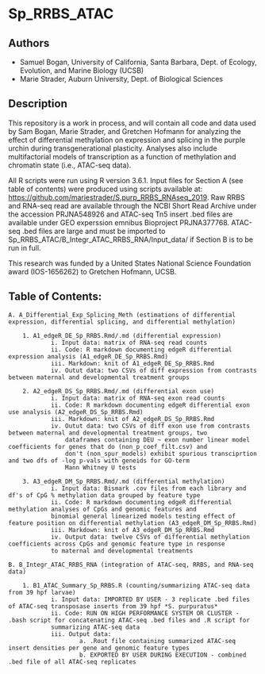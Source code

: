 # Sp_RRBS_ATAC

## Authors
* Samuel Bogan, University of California, Santa Barbara, Dept. of Ecology, Evolution, and Marine Biology (UCSB)
* Marie Strader, Auburn University, Dept. of Biological Sciences

## Description
This repository is a work in process, and will contain all code and data used by Sam Bogan, Marie Strader, and Gretchen Hofmann for analyzing the effect of differential methylation on expression and splicing in the purple urchin during transgenerational plasticity. Analyses also include multifactorial models of transcription as a function of methylation and chromatin state (i.e., ATAC-seq data).

All R scripts were run using R version 3.6.1. Input files for Section A (see table of contents) were produced using scripts available at: https://github.com/mariestrader/S.purp_RRBS_RNAseq_2019. Raw RRBS and RNA-seq read are available through the NCBI Short Read Archive under the accession PRJNA548926 and ATAC-seq Tn5 insert .bed files are available under GEO experssion emnibus Bioproject PRJNA377768. ATAC-seq .bed files are large and must be imported to Sp_RRBS_ATAC/B_Integr_ATAC_RRBS_RNA/Input_data/ if Section B is to be run in full.

This research was funded by a United States National Science Foundation award (IOS-1656262) to Gretchen Hofmann, UCSB.

## Table of Contents:

    A. A_Differential_Exp_Splicing_Meth (estimations of differential expression, differential splicing, and differential methylation)
        
        1. A1_edgeR_DE_Sp_RRBS.Rmd/.md (differential expression)
                i. Input data: matrix of RNA-seq read counts
                ii. Code: R markdown documenting edgeR differential expression analysis (A1_edgeR_DE_Sp_RRBS.Rmd)
                iii. Markdown: knit of A1_edgeR_DE_Sp_RRBS.Rmd
                iv. Outut data: two CSVs of diff expression from contrasts between maternal and developmental treatment groups
                
        2. A2_edgeR_DS_Sp_RRBS.Rmd/.md (differential exon use)
                i. Input data: matrix of RNA-seq exon read counts
                ii. Code: R markdown documenting edgeR differential exon use analysis (A2_edgeR_DS_Sp_RRBS.Rmd)
                iii. Markdown: knit of A2_edgeR_DS_Sp_RRBS.Rmd
                iv. Outut data: two CSVs of diff exon use from contrasts between maternal and developmental treatment groups, two
                    dataframes containing DEU ~ exon number linear model coefficients for genes that do (non_p_coef_filt.csv) and   
                    don't (non_spur_models) exhibit spurious transciprtion and two dfs of -log p-vals with geneids for GO-term 
                    Mann Whitney U tests
                    
        3. A3_edgeR_DM_Sp_RRBS.Rmd/.md (differential methylation)
                i. Input data: Bismark .cov files from each library and df's of CpG % methylation data grouped by feature type
                ii. Code: R markdown documenting edgeR differential methylation analyses of CpGs and genomic features and 
                binomial general linearized models testing effect of feature position on differential methylation (A3_edgeR_DM_Sp_RRBS.Rmd)
                iii. Markdown: knit of A3_edgeR_DM_Sp_RRBS.Rmd
                iv. Output data: twelve CSVs of differential methylation coefficients across CpGs and genomic feature type in response
                to maternal and developmental treatments
                
    B. B_Integr_ATAC_RRBS_RNA (integration of ATAC-seq, RRBS, and RNA-seq data)
        
        1. B1_ATAC_Summary_Sp_RRBS.R (counting/summarizing ATAC-seq data from 39 hpf larvae)
                i. Input data: IMPORTED BY USER - 3 replicate .bed files of ATAC-seq transposase inserts from 39 hpf *S. purpuratus*
                ii. Code: RUN ON HIGH PERFORMANCE SYSTEM OR CLUSTER - .bash script for concatenating ATAC-seq .bed files and .R script for
                summarizing ATAC-seq data
                iii. Output data: 
                        a. .Rout file containing summarized ATAC-seq insert densities per gene and genomic feature types
                        b. EXPORTED BY USER DURING EXECUTION - combined .bed file of all ATAC-seq replicates
